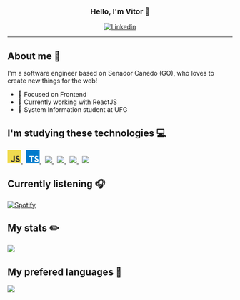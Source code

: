 <h3 align='center' >Hello, I'm Vitor 👋</h3>

<p align='center' >
  <a href='https://www.linkedin.com/in/vitor-pereira-309a7319b/'>
    <img src='https://img.shields.io/badge/linkedin-0077b5?style=for-the-badge&logo=linkedin&logocolor=white' alt='Linkedin' />
  </a>
</p>

---

## About me 📗

I'm a software engineer based on Senador Canedo (GO), who loves to create new things for the web!

- 🎨 Focused on Frontend
- 🏢 Currently working with ReactJS
- 📑 System Information student at UFG

## I'm studying these technologies 💻

<p>
  <a href="https://developer.mozilla.org/pt-BR/docs/Web/JavaScript">
    <img 			 src="https://raw.githubusercontent.com/github/explore/80688e429a7d4ef2fca1e82350fe8e3517d3494d/topics/javascript/javascript.png" width="30px" /> 
  </a>
  &nbsp;
  <a href="https://www.typescriptlang.org/">
    <img  src="https://raw.githubusercontent.com/github/explore/80688e429a7d4ef2fca1e82350fe8e3517d3494d/topics/typescript/typescript.png"
  width="30px" />
  </a>
  &nbsp;
  <a href="https://pt-br.reactjs.org/">
    <img src="https://i.imgur.com/6CgnlCv.png" width="30px" /> 
  </a>
  &nbsp;
  <a href="https://reactnative.dev/">
    <img src="https://i.imgur.com/QkArX8w.png" width="30px" />
  </a>
  &nbsp;
  <a href="https://nodejs.org/en/">
    <img src="https://i.imgur.com/4Vryy4y.png" width="30px" />
  </a>
  &nbsp;
  <a href="https://www.docker.com/">
    <img src="https://www.docker.com/sites/default/files/d8/2019-07/vertical-logo-monochromatic.png" width="30px" />
  </a>
</p>

## Currently listening 🎧

[![Spotify](https://novatorem.vitorpedeo.vercel.app/api/spotify)](https://open.spotify.com/user/vitorpedeo)

## My stats ✏️

<img src="https://github-readme-stats-ten-chi.vercel.app/api?username=vitorpedeo&show_icons=true&theme=dracula" />

## My prefered languages 📖

<img src="https://github-readme-stats-ten-chi.vercel.app/api/top-langs/?username=vitorpedeo&exclude_repo=POO_2020-4&layout=compact" />
